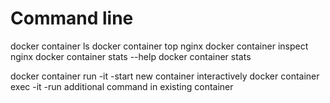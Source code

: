 <!-- TITLE: Command Line -->
<!-- SUBTITLE: A quick summary of Command Line -->

# Command line

docker container ls
docker container top nginx
docker container inspect nginx
docker container stats --help
docker container stats

docker container run -it   -start new container interactively
docker container exec -it   -run additional command in existing container


